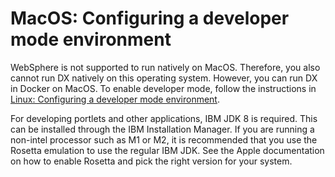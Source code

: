 # MacOS: Configuring a developer mode environment

WebSphere is not supported to run natively on MacOS. Therefore, you also cannot run DX natively on this operating system. However, you can run DX in Docker on MacOS. To enable developer mode, follow the instructions in [Linux: Configuring a developer mode environment](cfg_dev_mode-Linux.md).

For developing portlets and other applications, IBM JDK 8 is required. This can be installed through the IBM Installation Manager. If you are running a non-intel processor such as M1 or M2, it is recommended that you use the Rosetta emulation to use the regular IBM JDK. See the Apple documentation on how to enable Rosetta and pick the right version for your system.
